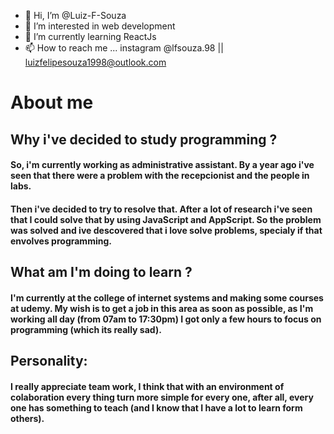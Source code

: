 - 👋 Hi, I’m @Luiz-F-Souza
- 👀 I’m interested in web development 
- 🌱 I’m currently learning ReactJs
- 📫 How to reach me ... instagram @lfsouza.98 || luizfelipesouza1998@outlook.com

# About me

## Why i've decided to study programming ?

#### So, i'm currently working as administrative assistant. By a year ago i've seen that there were a problem with the recepcionist and the people in labs.
#### Then i've decided to try to resolve that. After a lot of research i've seen that I could solve that by using JavaScript and AppScript. So the problem was solved and ive descovered that i love solve problems, specialy if that envolves programming.

## What am I'm doing to learn ?

#### I'm currently at the college of internet systems and making some courses at udemy. My wish is to get a job in this area as soon as possible, as I'm working all day (from 07am to 17:30pm) I got only a few hours to focus on programming (which its really sad).

## Personality:

#### I really appreciate team work, I think that with an environment of colaboration every thing turn more simple for every one, after all, every one has something to teach (and I know that I have a lot to learn form others).




